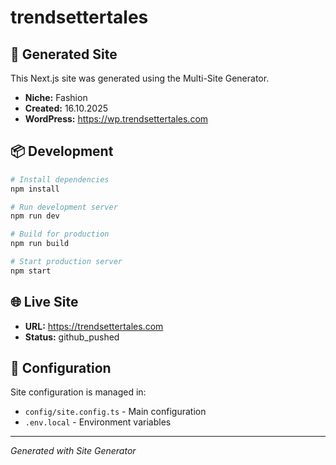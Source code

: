 # trendsettertales



## 🚀 Generated Site

This Next.js site was generated using the Multi-Site Generator.

- **Niche:** Fashion
- **Created:** 16.10.2025
- **WordPress:** https://wp.trendsettertales.com

## 📦 Development

```bash
# Install dependencies
npm install

# Run development server
npm run dev

# Build for production
npm run build

# Start production server
npm start
```

## 🌐 Live Site

- **URL:** https://trendsettertales.com
- **Status:** github_pushed

## 📝 Configuration

Site configuration is managed in:
- `config/site.config.ts` - Main configuration
- `.env.local` - Environment variables

---

*Generated with Site Generator*
